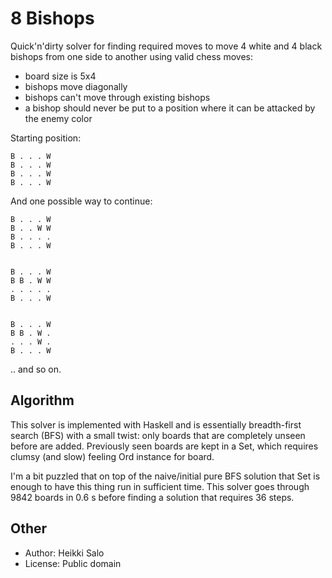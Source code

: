 8 Bishops
=========

Quick'n'dirty solver for finding required moves to move 4 white and 4 black bishops from one side to another using valid chess moves:

 * board size is 5x4
 * bishops move diagonally
 * bishops can't move through existing bishops
 * a bishop should never be put to a position where it can be attacked by the enemy color

Starting position:

    B . . . W
    B . . . W
    B . . . W
    B . . . W

And one possible way to continue:
 
    B . . . W
    B . . W W
    B . . . .
    B . . . W


    B . . . W
    B B . W W
    . . . . .
    B . . . W

 
    B . . . W
    B B . W .
    . . . W .
    B . . . W


.. and so on.

Algorithm
---------

This solver is implemented with Haskell and is essentially breadth-first search (BFS) with a small twist: only boards that are completely unseen before are added. Previously seen boards are kept in a Set, which requires clumsy (and slow) feeling Ord instance for board.

I'm a bit puzzled that on top of the naive/initial pure BFS solution that Set is enough to have this thing run in sufficient time. This solver goes through 9842 boards in 0.6 s before finding a solution that requires 36 steps.




Other
-----

 * Author: Heikki Salo
 * License: Public domain
